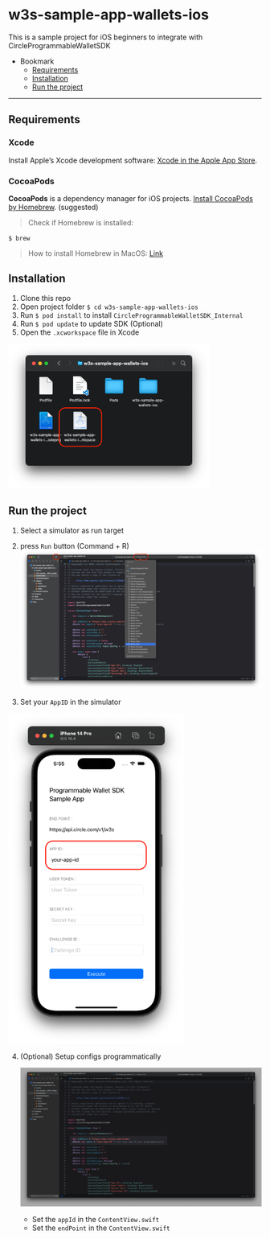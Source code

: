 # w3s-sample-app-wallets-ios

This is a sample project for iOS beginners to integrate with CircleProgrammableWalletSDK

- Bookmark
  - [Requirements](#requirements)
  - [Installation](#installation)
  - [Run the project](#run-the-project)
---

## Requirements

### Xcode
Install Apple’s Xcode development software: [Xcode in the Apple App Store](https://apps.apple.com/tw/app/xcode/id497799835?mt=12).

### CocoaPods
**CocoaPods** is a dependency manager for iOS projects. [Install CocoaPods by Homebrew](https://formulae.brew.sh/formula/cocoapods). (suggested)

> Check if Homebrew is installed:
```shell
$ brew
```
> How to install Homebrew in MacOS: [Link](https://mac.install.guide/homebrew/3.html)

## Installation

1. Clone this repo
2. Open project folder `$ cd w3s-sample-app-wallets-ios`
3. Run `$ pod install` to install `CircleProgrammableWalletSDK_Internal`
4. Run `$ pod update` to update SDK (Optional)
5. Open the `.xcworkspace` file in Xcode
<img src="readme_images/screenshot_2.png" width="400"/>

## Run the project

1. Select a simulator as run target
2. press `Run` button (Command + R)
![image](readme_images/screenshot_3.png)

3. Set your `AppID` in the simulator
<img src="readme_images/screenshot_1.png" width="350"/>

4. (Optional) Setup configs programmatically

    ![image](readme_images/screenshot_4.png)
    - Set the `appId` in the `ContentView.swift`
    - Set the `endPoint` in the `ContentView.swift`
